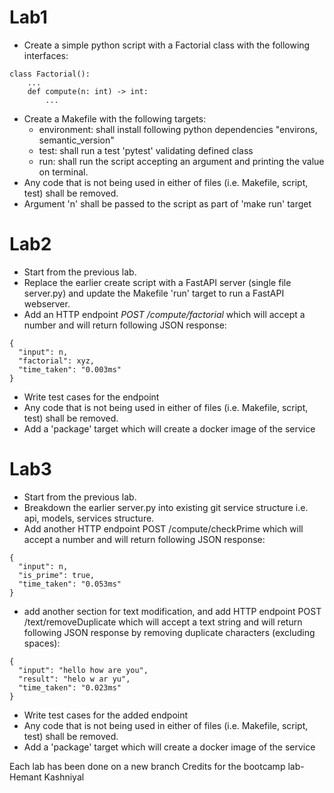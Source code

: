 # Lab1

* Create a simple python script with a Factorial class with the following interfaces:

```
class Factorial():
    ...
    def compute(n: int) -> int:
        ...
```
* Create a Makefile with the following targets:
    - environment: shall install following python dependencies "environs, semantic_version"
    - test: shall run a test 'pytest' validating defined class 
    - run: shall run the script accepting an argument and printing the value on terminal.
* Any code that is not being used in either of files (i.e. Makefile, script, test) shall be removed.
* Argument 'n' shall be passed to the script as part of 'make run' target 

 
# Lab2

* Start from the previous lab.
* Replace the earlier create script with a FastAPI server (single file server.py) and update the Makefile 'run' target to run a FastAPI webserver.
* Add an HTTP endpoint  *POST /compute/factorial* which will accept a number and will return following JSON response:

```
{
  "input": n,
  "factorial": xyz,
  "time_taken": "0.003ms"
}
```

* Write test cases for the endpoint
* Any code that is not being used in either of files (i.e. Makefile, script, test) shall be removed. 
* Add a 'package' target which will create a docker image of the service
 

# Lab3

* Start from the previous lab.
* Breakdown the earlier server.py into existing git service structure i.e. api, models, services structure. 
* Add another HTTP endpoint  POST /compute/checkPrime which will accept a number and will return following JSON response:

```
{
  "input": n,
  "is_prime": true,
  "time_taken": "0.053ms"
}
```
 
* add another section for text modification, and add HTTP endpoint POST /text/removeDuplicate which will accept a text string and will return following JSON response by removing duplicate characters (excluding spaces):

```
{ 
  "input": "hello how are you",
  "result": "helo w ar yu", 
  "time_taken": "0.023ms"
}
```

* Write test cases for the added endpoint
* Any code that is not being used in either of files (i.e. Makefile, script, test) shall be removed. 
* Add a 'package' target which will create a docker image of the service

Each lab has been done on a new branch
Credits for the bootcamp lab- Hemant Kashniyal